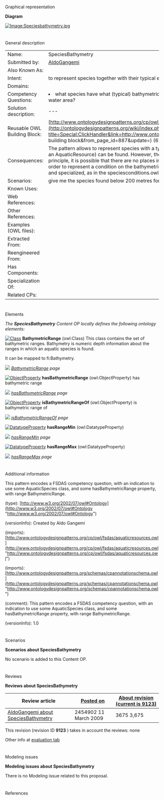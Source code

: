 # 

 Graphical representation



__Diagram__ 





[![Image:Speciesbathymetry.jpg](../images/7/7c/Speciesbathymetry.jpg)](../Image/Speciesbathymetry.jpg "Image:Speciesbathymetry.jpg")





# 

 General description




|  |  |
| --- | --- |
|  Name:  |  SpeciesBathymetry  |
|  Submitted by:  | [AldoGangemi](../User/AldoGangemi "User:AldoGangemi")  |
|  Also Known As:  |  |
|  Intent:  |  to represent species together with their typical environment in terms of bathymetric range and water area  |
|  Domains:  |  |
|  Competency Questions:  | <li>       what species have what (typical) bathymetric range in what water area? where can species be typical found for a certain water area?      </li> |
|  Solution description:  |  ---  |
|  Reusable OWL Building Block:  | [http://www.ontologydesignpatterns.org/cp/owl/fsdas/speciesbathymetry.owl](http://ontologydesignpatterns.org/wiki/index.php?title=Special:ClickHandler&link=http://www.ontologydesignpatterns.org/cp/owl/fsdas/speciesbathymetry.owl&message=OWL building block&from_page_id=887&update=)  (629)  |
|  Consequences:  |  The pattern allows to represent species with a typical bathymetric range and a typical water area where the exemplars (from an AquaticResource) can be found. However, there is no direct relation between the bathymetric range and the water area; in principle, it is possible that there are no places in the water area that provide the conditions for that bathymetric range.  In order to represent a condition on the bathymetric range to be realized in the water area, the situation pattern should be reused and specialized, as in the speciesconditions.owl pattern.  |
|  Scenarios:  |  give me the species found below 200 metres for water area '24'  |
|  Known Uses:  |  |
|  Web References:  |  |
|  Other References:  |  |
|  Examples (OWL files):  |  |
|  Extracted From:  |  |
|  Reengineered From:  |  |
|  Has Components:  |  |
|  Specialization Of:  |  |
|  Related CPs:  |  |



  





# 

 Elements



_The
 __SpeciesBathymetry__ 
 Content OP locally defines the following ontology elements:_ 





[![Class](../images/thumb/2/27/Class.gif/20px-Class.gif)](../Image/Class.gif "Class")
__BathymetricRange__ 
 (owl:Class) This class contains the set of bathymetric ranges. Bathymetry is numeric depth information about the ranges in which an aquatic species is found.
 
 It can be mapped to fi:Bathymetry.
 



[![](../../../../../images/thumb/8/87/ArrowRight.gif/11px-ArrowRight.gif)](../Image/ArrowRight.gif "ArrowRight.gif")
_[BathymetricRange](../Submissions/SpeciesBathymetry/BathymetricRange "Submissions:SpeciesBathymetry/BathymetricRange") 
 page_ 



[![ObjectProperty](../../images/thumb/c/c3/ObjectProperty.gif/20px-ObjectProperty.gif)](../Image/ObjectProperty.gif "ObjectProperty")
__hasBathymetricRange__ 
 (owl:ObjectProperty) has bathymetric range
 
[![](../../../../../images/thumb/8/87/ArrowRight.gif/11px-ArrowRight.gif)](../Image/ArrowRight.gif "ArrowRight.gif")
_[hasBathymetricRange](../Submissions/SpeciesBathymetry/hasBathymetricRange "Submissions:SpeciesBathymetry/hasBathymetricRange") 
 page_ 



[![ObjectProperty](../../images/thumb/c/c3/ObjectProperty.gif/20px-ObjectProperty.gif)](../Image/ObjectProperty.gif "ObjectProperty")
__isBathymetricRangeOf__ 
 (owl:ObjectProperty) is bathymetric range of
 
[![](../../../../../images/thumb/8/87/ArrowRight.gif/11px-ArrowRight.gif)](../Image/ArrowRight.gif "ArrowRight.gif")
_[isBathymetricRangeOf](../Submissions/SpeciesBathymetry/isBathymetricRangeOf "Submissions:SpeciesBathymetry/isBathymetricRangeOf") 
 page_ 



[![DatatypeProperty](../../images/thumb/a/a5/DatatypeProperty.gif/20px-DatatypeProperty.gif)](../Image/DatatypeProperty.gif "DatatypeProperty")
__hasRangeMin__ 
 (owl:DatatypeProperty)
 
[![](../../../../../images/thumb/8/87/ArrowRight.gif/11px-ArrowRight.gif)](../Image/ArrowRight.gif "ArrowRight.gif")
_[hasRangeMin](../Submissions/SpeciesBathymetry/hasRangeMin "Submissions:SpeciesBathymetry/hasRangeMin") 
 page_ 



[![DatatypeProperty](../../images/thumb/a/a5/DatatypeProperty.gif/20px-DatatypeProperty.gif)](../Image/DatatypeProperty.gif "DatatypeProperty")
__hasRangeMax__ 
 (owl:DatatypeProperty)
 
[![](../../../../../images/thumb/8/87/ArrowRight.gif/11px-ArrowRight.gif)](../Image/ArrowRight.gif "ArrowRight.gif")
_[hasRangeMax](../Submissions/SpeciesBathymetry/hasRangeMax "Submissions:SpeciesBathymetry/hasRangeMax") 
 page_ 


# 

 Additional information



 This pattern encodes a FSDAS competency question, with an indication to use some AquaticSpecies class, and some hasBathymetricRange property, with range BathymetricRange.
 



 (type):
 [http://www.w3.org/2002/07/owl#Ontology](http://www.w3.org/2002/07/owl#Ontology "http://www.w3.org/2002/07/owl#Ontology") 




 (versionInfo): Created by Aldo Gangemi
 



 (imports):
 [http://www.ontologydesignpatterns.org/cp/owl/fsdas/aquaticresources.owl](http://www.ontologydesignpatterns.org/cp/owl/fsdas/aquaticresources.owl "http://www.ontologydesignpatterns.org/cp/owl/fsdas/aquaticresources.owl") 




 (imports):
 [http://www.ontologydesignpatterns.org/schemas/cpannotationschema.owl](http://www.ontologydesignpatterns.org/schemas/cpannotationschema.owl "http://www.ontologydesignpatterns.org/schemas/cpannotationschema.owl") 




 (comment): This pattern encodes a FSDAS competency question, with an indication to use some AquaticSpecies class, and some hasBathymetricRange property, with range BathymetricRange.
 



 (versionInfo): 1.0
 



# 

 Scenarios




__Scenarios about SpeciesBathymetry__ 


 No scenario is added to this Content OP.
 




# 

 Reviews




__Reviews about SpeciesBathymetry__ 



|  Review article  | [Posted on](../Property/CreationDate "Property:CreationDate")  | [About revision (current is 9123)](../Property/ReviewAboutVersion "Property:ReviewAboutVersion")  |
| --- | --- | --- |
| [AldoGangemi about SpeciesBathymetry](../Community/AldoGangemi_about_SpeciesBathymetry "Community:AldoGangemi about SpeciesBathymetry")  |  2454902  11 March 2009  |  3675  3,675  |



 This revision (revision ID
 __9123__ 
 ) takes in account the reviews: none
 



 Other info at
 [evaluation tab](http://ontologydesignpatterns.org/wiki/index.php?title=Submissions:SpeciesBathymetry&action=evaluation "http://ontologydesignpatterns.org/wiki/index.php?title=Submissions:SpeciesBathymetry&action=evaluation") 





  





# 

 Modeling issues




__Modeling issues about SpeciesBathymetry__ 


 There is no Modeling issue related to this proposal.
 




  





# 

 References